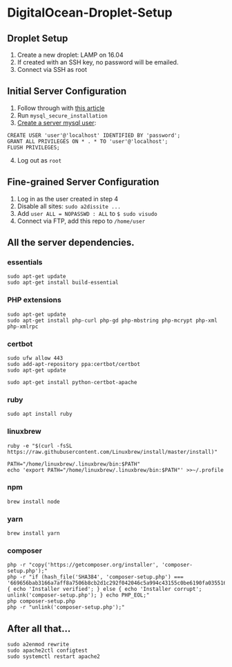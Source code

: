 # DigitalOcean-Droplet-Setup

## Droplet Setup

1. Create a new droplet: LAMP on 16.04
2. If created with an SSH key, no password will be emailed.
3. Connect via SSH as root

## Initial Server Configuration

1. Follow through with [this article][1]
2. Run `mysql_secure_installation`
3. [Create a server mysql user][2]:
```
CREATE USER 'user'@'localhost' IDENTIFIED BY 'password';
GRANT ALL PRIVILEGES ON * . * TO 'user'@'localhost';
FLUSH PRIVILEGES;
```

4. Log out as `root`

## Fine-grained Server Configuration

1. Log in as the user created in step 4
2. Disable all sites: `sudo a2dissite ...`
3. Add `user ALL = NOPASSWD : ALL` to `$ sudo visudo`
4. Connect via FTP, add this repo to `/home/user`



## All the server dependencies.

### essentials
```
sudo apt-get update
sudo apt-get install build-essential
```

### PHP extensions
```
sudo apt-get update
sudo apt-get install php-curl php-gd php-mbstring php-mcrypt php-xml php-xmlrpc
```

### certbot
```
sudo ufw allow 443
sudo add-apt-repository ppa:certbot/certbot
sudo apt-get update
```

```
sudo apt-get install python-certbot-apache
```

### ruby
```
sudo apt install ruby
```

### linuxbrew
```    
ruby -e "$(curl -fsSL https://raw.githubusercontent.com/Linuxbrew/install/master/install)"
```

```
PATH="/home/linuxbrew/.linuxbrew/bin:$PATH"
echo 'export PATH="/home/linuxbrew/.linuxbrew/bin:$PATH"' >>~/.profile
```

### npm
```
brew install node
```

### yarn
```
brew install yarn
```

### composer
```
php -r "copy('https://getcomposer.org/installer', 'composer-setup.php');"
php -r "if (hash_file('SHA384', 'composer-setup.php') === '669656bab3166a7aff8a7506b8cb2d1c292f042046c5a994c43155c0be6190fa0355160742ab2e1c88d40d5be660b410') { echo 'Installer verified'; } else { echo 'Installer corrupt'; unlink('composer-setup.php'); } echo PHP_EOL;"
php composer-setup.php
php -r "unlink('composer-setup.php');"
```


## After all that...

```
sudo a2enmod rewrite
sudo apache2ctl configtest
sudo systemctl restart apache2
```

[1]: https://www.digitalocean.com/community/tutorials/initial-server-setup-with-ubuntu-16-04
[2]: https://www.digitalocean.com/community/tutorials/how-to-create-a-new-user-and-grant-permissions-in-mysql
